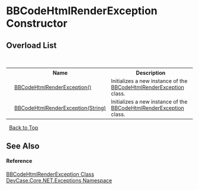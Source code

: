 # BBCodeHtmlRenderException Constructor 
 


## Overload List
&nbsp;<table><tr><th></th><th>Name</th><th>Description</th></tr><tr><td>![Public method](media/pubmethod.gif "Public method")</td><td><a href="M_DevCase_Core_NET_Exceptions_BBCodeHtmlRenderException__ctor">BBCodeHtmlRenderException()</a></td><td>
Initializes a new instance of the <a href="T_DevCase_Core_NET_Exceptions_BBCodeHtmlRenderException">BBCodeHtmlRenderException</a> class.</td></tr><tr><td>![Public method](media/pubmethod.gif "Public method")</td><td><a href="M_DevCase_Core_NET_Exceptions_BBCodeHtmlRenderException__ctor_1">BBCodeHtmlRenderException(String)</a></td><td>
Initializes a new instance of the <a href="T_DevCase_Core_NET_Exceptions_BBCodeHtmlRenderException">BBCodeHtmlRenderException</a> class.</td></tr></table>&nbsp;
<a href="#bbcodehtmlrenderexception-constructor">Back to Top</a>

## See Also


#### Reference
<a href="T_DevCase_Core_NET_Exceptions_BBCodeHtmlRenderException">BBCodeHtmlRenderException Class</a><br /><a href="N_DevCase_Core_NET_Exceptions">DevCase.Core.NET.Exceptions Namespace</a><br />